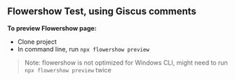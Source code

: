 ## Flowershow Test, using Giscus comments
**To preview Flowershow page:**
* Clone project
* In command line, run `npx flowershow preview`
> Note: flowershow is not optimized for Windows CLI, might need to run `npx flowershow preview` twice
